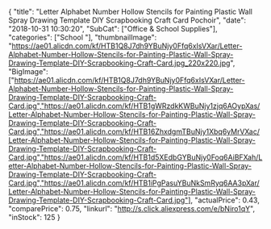{
	"title": "Letter Alphabet Number Hollow Stencils for Painting Plastic Wall Spray Drawing Template DIY Scrapbooking Craft Card Pochoir",
	"date": "2018-10-31 10:30:20",
	"SubCat": ["Office & School Supplies"],
	"categories": ["School "],
	"thumbnailImage": "https://ae01.alicdn.com/kf/HTB1Q8J7dh9YBuNjy0Ffq6xIsVXar/Letter-Alphabet-Number-Hollow-Stencils-for-Painting-Plastic-Wall-Spray-Drawing-Template-DIY-Scrapbooking-Craft-Card.jpg_220x220.jpg",
	"BigImage": ["https://ae01.alicdn.com/kf/HTB1Q8J7dh9YBuNjy0Ffq6xIsVXar/Letter-Alphabet-Number-Hollow-Stencils-for-Painting-Plastic-Wall-Spray-Drawing-Template-DIY-Scrapbooking-Craft-Card.jpg","https://ae01.alicdn.com/kf/HTB1gWRzdkKWBuNjy1zjq6AOypXas/Letter-Alphabet-Number-Hollow-Stencils-for-Painting-Plastic-Wall-Spray-Drawing-Template-DIY-Scrapbooking-Craft-Card.jpg","https://ae01.alicdn.com/kf/HTB16ZhxdgmTBuNjy1Xbq6yMrVXac/Letter-Alphabet-Number-Hollow-Stencils-for-Painting-Plastic-Wall-Spray-Drawing-Template-DIY-Scrapbooking-Craft-Card.jpg","https://ae01.alicdn.com/kf/HTB1d5XEdbGYBuNjy0Foq6AiBFXah/Letter-Alphabet-Number-Hollow-Stencils-for-Painting-Plastic-Wall-Spray-Drawing-Template-DIY-Scrapbooking-Craft-Card.jpg","https://ae01.alicdn.com/kf/HTB1iPgPasuYBuNkSmRyq6AA3pXar/Letter-Alphabet-Number-Hollow-Stencils-for-Painting-Plastic-Wall-Spray-Drawing-Template-DIY-Scrapbooking-Craft-Card.jpg"],
	"actualPrice": 0.43,
	"comparePrice": 0.75,
	"linkurl": "http://s.click.aliexpress.com/e/bNiro1qY",
	"inStock": 125
}
